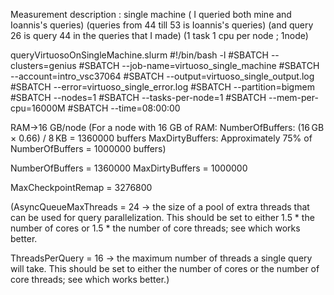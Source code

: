 Measurement description : single machine ( I queried both mine and Ioannis's queries) (queries from 44 till 53 is Ioannis's queries) (and query 26 is query 44 in the queries that I made)
(1 task 1 cpu per node ; 1node)

queryVirtuosoOnSingleMachine.slurm 
#!/bin/bash -l
#SBATCH --clusters=genius
#SBATCH --job-name=virtuoso_single_machine
#SBATCH --account=intro_vsc37064
#SBATCH --output=virtuoso_single_output.log
#SBATCH --error=virtuoso_single_error.log
#SBATCH --partition=bigmem
#SBATCH --nodes=1
#SBATCH --tasks-per-node=1
#SBATCH --mem-per-cpu=16000M
#SBATCH --time=08:00:00


RAM->16 GB/node (For a node with 16 GB of RAM:​
NumberOfBuffers: (16 GB × 0.66) / 8 KB = 1360000 buffers​
MaxDirtyBuffers: Approximately 75% of NumberOfBuffers = 1000000 buffers)

NumberOfBuffers          = 1360000
MaxDirtyBuffers          = 1000000

MaxCheckpointRemap = 3276800


(AsyncQueueMaxThreads     = 24 -> the size of a pool of extra threads that can be used for query parallelization. This should be set to either 1.5 * the number of cores or 1.5 * the number of core threads; see which works better.

ThreadsPerQuery          = 16   -> the maximum number of threads a single query will take. This should be set to either the number of cores or the number of core threads; see which works better.)
